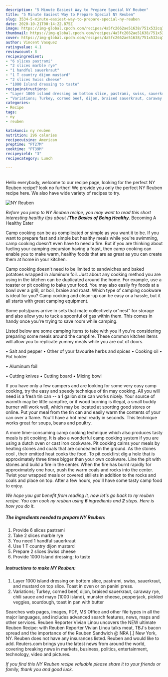 ```yaml
---
description: "5 Minute Easiest Way to Prepare Special NY Reuben"
title: "5 Minute Easiest Way to Prepare Special NY Reuben"
slug: 3534-5-minute-easiest-way-to-prepare-special-ny-reuben
date: 2020-10-21T00:14:22.875Z
image: https://img-global.cpcdn.com/recipes/4a5fc2662ae51638/751x532cq70/ny-reuben-recipe-main-photo.jpg
thumbnail: https://img-global.cpcdn.com/recipes/4a5fc2662ae51638/751x532cq70/ny-reuben-recipe-main-photo.jpg
cover: https://img-global.cpcdn.com/recipes/4a5fc2662ae51638/751x532cq70/ny-reuben-recipe-main-photo.jpg
author: Vincent Vasquez
ratingvalue: 4.1
reviewcount: 8
recipeingredient:
- "6 slices pastrami"
- "2 slices marble rye"
- "1 handful sauerkraut"
- "1 T country dijon mustard"
- "2 slices Swiss cheese"
- "1000 Island dressing to taste"
recipeinstructions:
- "Layer 1000 island dressing on bottom slice, pastrami, swiss, sauerkraut, and mustard on top slice. Toast in oven or on panini press."
- "Variations; Turkey, corned beef, dijon, braised sauerkraut, caraway rye, chili sauce and mayo (1000 island), munster cheese, pepperjack, pickled veggies, sourdough, toast in pan with butter"
categories:
- Recipe
tags:
- ny
- reuben

katakunci: ny reuben 
nutrition: 296 calories
recipecuisine: American
preptime: "PT27M"
cooktime: "PT39M"
recipeyield: "3"
recipecategory: Lunch

---
```

<br>
Hello everybody, welcome to our recipe page, looking for the perfect NY Reuben recipe? look no further! We provide you only the perfect NY Reuben recipe here. We also have wide variety of recipes to try.
<br>


![NY Reuben](https://img-global.cpcdn.com/recipes/4a5fc2662ae51638/751x532cq70/ny-reuben-recipe-main-photo.jpg)

<i>Before you jump to NY Reuben recipe, you may want to read this short interesting healthy tips about {<strong>The Basics of Being Healthy</strong>.</i>
Becoming A Healthy Eater

    
Camp cooking can be as complicated or simple as you want it to be. If you want to prepare fast and simple but healthy meals while you're swimming, camp cooking doesn't even have to need a fire. But if you are thinking about fueling your camping excursion having a feast, then camp cooking can enable you to make warm, healthy foods that are as great as you can create them at home in your kitchen.

Camp cooking doesn't need to be limited to sandwiches and baked potatoes wrapped in aluminum foil.  Just about any cooking method you are using in the kitchen can be duplicated around the home. For example, use a toaster or pit cooking to bake your food. You may also easily fry foods at a bowl over a grill, or boil, braise and roast. Which type of camping cookware is ideal for you? Camp cooking and clean-up can be easy or a hassle, but it all starts with great camping equipment.

Some pots/pans arrive in sets that mate collectively or"nest" for storage and also allow you to tuck a spoonful of gas within them. This comes in handy once you're trying to save room while camping.

Listed below are some camping items to take with you if you're considering preparing some meals around the campfire. These common kitchen items will allow you to replicate yummy meals while you are out of doors.

• Salt and pepper
• Other of your favourite herbs and spices
• Cooking oil
• Pot holder

• Aluminum foil

• Cutting knives
• Cutting board
• Mixing bowl


If you have only a few campers and are looking for some very easy camp cooking, try the easy and speedy technique of tin may cooking. All you will need is a fresh tin can -- a 1 gallon size can works nicely. Your source of warmth may be little campfire, or if wood burning is illegal, a small buddy burner will work well, which may be located at sporting good stores or online. Put your meal from the tin can and easily warm the contents of your can over a flame. You'll have a hot meal ready in seconds.  This technique works great for soups, beans and poultry.

A more time-consuming camp cooking technique which also produces tasty meals is pit cooking.  It is also a wonderful camp cooking system if you are using a dutch oven or cast iron cookware. Pit cooking calms your meals by heating stones and coals that are concealed in the ground. As the stones cool , their emitted heat cooks the food. To pit cookfirst dig a hole that is approximately three times bigger than your own cookware. Line the pit with stones and build a fire in the center. When the fire has burnt rapidly for approximately one hour, push the warm coals and rocks into the center. Twist your wrapped meals or covered skillets in addition to the rocks and coals and place on top. After a few hours, you'll have some tasty camp food to enjoy.


<i>We hope you got benefit from reading it, now let's go back to ny reuben recipe. You can cook ny reuben using <strong>6</strong> ingredients and <strong>2</strong> steps. Here is how you do it.
</i>

##### The ingredients needed to prepare NY Reuben:

1. Provide 6 slices pastrami
1. Take 2 slices marble rye
1. You need 1 handful sauerkraut
1. Use 1 T country dijon mustard
1. Prepare 2 slices Swiss cheese
1. Provide 1000 Island dressing; to taste


##### Instructions to make NY Reuben:

1. Layer 1000 island dressing on bottom slice, pastrami, swiss, sauerkraut, and mustard on top slice. Toast in oven or on panini press.
1. Variations; Turkey, corned beef, dijon, braised sauerkraut, caraway rye, chili sauce and mayo (1000 island), munster cheese, pepperjack, pickled veggies, sourdough, toast in pan with butter


Searches web pages, images, PDF, MS Office and other file types in all the major languages, and includes advanced search features, news, maps and other services. Reuben Reporter Vivian Linou uncovers the NEW ultimate Reuben Recipe: with Reuben Reporter Vivian Linou talks meat, TBJ&#39;s bacon spread and the importance of the Reuben Sandwich @ NRA [.] New York, NY. Reuben does not have any insurances listed. Reuben and would like to add. Reuters.com brings you the latest news from around the world, covering breaking news in markets, business, politics, entertainment, technology, video and pictures. 

<i>If you find this NY Reuben recipe valuable please share it to your friends or family, thank you and good luck.</i>

